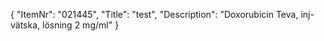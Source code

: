 {
  "ItemNr": "021445",
  "Title": "test",
  "Description": "Doxorubicin Teva, inj-vätska, lösning 2 mg/ml"
}